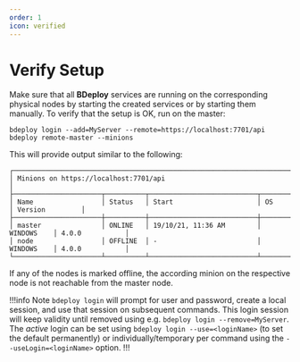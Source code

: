 ```yaml
---
order: 1
icon: verified
---
```


# Verify Setup

Make sure that all **BDeploy** services are running on the corresponding physical nodes by starting the created services or by starting them manually. To verify that the setup is OK, run on the master:

```
bdeploy login --add=MyServer --remote=https://localhost:7701/api
bdeploy remote-master --minions
```

This will provide output similar to the following:

```
┌────────────────────────────────────────────────────────────────────────────────────────────┐
│ Minions on https://localhost:7701/api                                                      │
├──────────────────────┬──────────┬───────────────────────────┬────────────┬─────────────────┤
│ Name                 │ Status   │ Start                     │ OS         │ Version         │
├──────────────────────┼──────────┼───────────────────────────┼────────────┼─────────────────┤
│ master               │ ONLINE   │ 19/10/21, 11:36 AM        │ WINDOWS    │ 4.0.0           │
│ node                 │ OFFLINE  │ -                         │ WINDOWS    │ 4.0.0           │
└──────────────────────┴──────────┴───────────────────────────┴────────────┴─────────────────┘
```

If any of the nodes is marked offline, the according minion on the respective node is not reachable from the master node.

!!!info Note
`bdeploy login` will prompt for user and password, create a local session, and use that session on subsequent commands. This login session will keep validity until removed using e.g. `bdeploy login --remove=MyServer`. The _active_ login can be set using `bdeploy login --use=<loginName>` (to set the default permanently) or individually/temporary per command using the `--useLogin=<loginName>` option.
!!!
